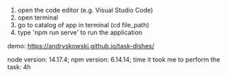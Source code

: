 1. open the code editor (e.g. Visual Studio Code)
2. open terminal
3. go to catalog of app in terminal (cd file_path)
4. type 'npm run serve' to run the application

demo: https://andryskowski.github.io/task-dishes/

node version: 14.17.4;
npm version: 6.14.14;
time it took me to perform the task: 4h
